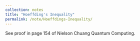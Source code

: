 ```yaml
---
collection: notes
title: "Hoeffding's Inequality"
permalink: /note/Hoeffdings-Inequality/
---
```

See proof in page 154 of Nielson Chuang Quantum Computing.
